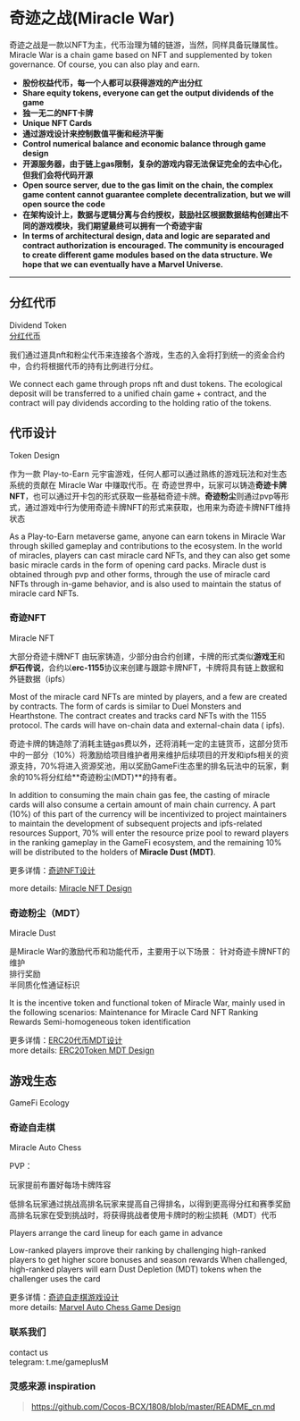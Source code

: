 # 奇迹之战(Miracle War)

奇迹之战是一款以NFT为主，代币治理为辅的链游，当然，同样具备玩赚属性。  
Miracle War is a chain game based on NFT and supplemented by token governance. Of course, you can also play and earn.
  
- **股份权益代币，每一个人都可以获得游戏的产出分红**
- **Share equity tokens, everyone can get the output dividends of the game**
- **独一无二的NFT卡牌**
- **Unique NFT Cards**
- **通过游戏设计来控制数值平衡和经济平衡**
- **Control numerical balance and economic balance through game design**
- **开源服务器，由于链上gas限制，复杂的游戏内容无法保证完全的去中心化，但我们会将代码开源**
- **Open source server, due to the gas limit on the chain, the complex game content cannot guarantee complete decentralization, but we will open source the code**
- **在架构设计上，数据与逻辑分离与合约授权，鼓励社区根据数据结构创建出不同的游戏模块，我们期望最终可以拥有一个奇迹宇宙**
- **In terms of architectural design, data and logic are separated and contract authorization is encouraged. The community is encouraged to create different game modules based on the data structure. We hope that we can eventually have a Marvel Universe.**

-------------------
## 分红代币
Dividend Token  
[分红代币](/doc/GamePlusToken.md)  

我们通过道具nft和粉尘代币来连接各个游戏，生态的入金将打到统一的资金合约中，合约将根据代币的持有比例进行分红。  
  
We connect each game through props nft and dust tokens. The ecological deposit will be transferred to a unified chain game + contract, and the contract will pay dividends according to the holding ratio of the tokens.

## 代币设计
Token Design  

作为一款 Play-to-Earn 元宇宙游戏，任何人都可以通过熟练的游戏玩法和对生态系统的贡献在 Miracle War 中赚取代币。在 奇迹世界中，玩家可以铸造**奇迹卡牌NFT**，也可以通过开卡包的形式获取一些基础奇迹卡牌。**奇迹粉尘**则通过pvp等形式，通过游戏中行为使用奇迹卡牌NFT的形式来获取，也用来为奇迹卡牌NFT维持状态

As a Play-to-Earn metaverse game, anyone can earn tokens in Miracle War through skilled gameplay and contributions to the ecosystem. In the world of miracles, players can cast miracle card NFTs, and they can also get some basic miracle cards in the form of opening card packs. Miracle dust is obtained through pvp and other forms, through the use of miracle card NFTs through in-game behavior, and is also used to maintain the status of miracle card NFTs.  

### 奇迹NFT
Miracle NFT  

大部分奇迹卡牌NFT 由玩家铸造，少部分由合约创建，卡牌的形式类似**游戏王**和**炉石传说**，合约以**erc-1155**协议来创建与跟踪卡牌NFT，卡牌将具有链上数据和外链数据（ipfs）  
  
Most of the miracle card NFTs are minted by players, and a few are created by contracts. The form of cards is similar to Duel Monsters and Hearthstone. The contract creates and tracks card NFTs with the 1155 protocol. The cards will have on-chain data and external-chain data ( ipfs).  
  
奇迹卡牌的铸造除了消耗主链gas费以外，还将消耗一定的主链货币，这部分货币中的一部分（10%）将激励给项目维护者用来维护后续项目的开发和ipfs相关的资源支持，70%将进入资源奖池，用以奖励GameFi生态里的排名玩法中的玩家，剩余的10%将分红给**奇迹粉尘(MDT)**的持有者。  
  
In addition to consuming the main chain gas fee, the casting of miracle cards will also consume a certain amount of main chain currency. A part (10%) of this part of the currency will be incentivized to project maintainers to maintain the development of subsequent projects and ipfs-related resources Support, 70% will enter the resource prize pool to reward players in the ranking gameplay in the GameFi ecosystem, and the remaining 10% will be distributed to the holders of **Miracle Dust (MDT)**.  
  
更多详情：[奇迹NFT设计](/doc/MiracleCardNFT.md)

more details: [Miracle NFT Design](/doc/MiracleCardNFT.md)

### 奇迹粉尘（MDT）
Miracle Dust  

是Miracle War的激励代币和功能代币，主要用于以下场景：
针对奇迹卡牌NFT的维护  
排行奖励  
半同质化性通证标识 

It is the incentive token and functional token of Miracle War, mainly used in the following scenarios:
Maintenance for Miracle Card NFT
Ranking Rewards
Semi-homogeneous token identification  
  
更多详情：[ERC20代币MDT设计](/doc/MiracleDust.md)  
more details: [ERC20Token MDT Design](/doc/MiracleDust.md)  

## 游戏生态
GameFi Ecology

### 奇迹自走棋
Miracle Auto Chess  

PVP：  

玩家提前布置好每场卡牌阵容

低排名玩家通过挑战高排名玩家来提高自己得排名，以得到更高得分红和赛季奖励
高排名玩家在受到挑战时，将获得挑战者使用卡牌时的粉尘损耗（MDT）代币

Players arrange the card lineup for each game in advance

Low-ranked players improve their ranking by challenging high-ranked players to get higher score bonuses and season rewards
When challenged, high-ranked players will earn Dust Depletion (MDT) tokens when the challenger uses the card
  
更多详情：[奇迹自走棋游戏设计](/doc/MiracleAutoChessGame.md)  
more details: [Marvel Auto Chess Game Design](/doc/MiracleAutoChessGame.md)  

### 联系我们
contact us  
telegram: t.me/gameplusM

### 灵感来源 inspiration
>https://github.com/Cocos-BCX/1808/blob/master/README_cn.md
